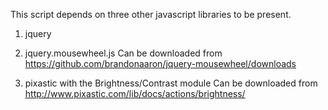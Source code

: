 This script depends on three other javascript libraries to be present.

1) jquery

2) jquery.mousewheel.js
   Can be downloaded from https://github.com/brandonaaron/jquery-mousewheel/downloads

3) pixastic with the Brightness/Contrast module
   Can be downloaded from http://www.pixastic.com/lib/docs/actions/brightness/